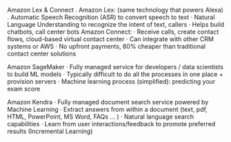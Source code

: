 Amazon Lex & Connect
. Amazon Lex: (same technology that powers Alexa)
. Automatic Speech Recognition (ASR) to convert speech to text
· Natural Language Understanding to recognize the intent of text, callers
· Helps build chatbots, call center bots
Amazon Connect:
· Receive calls, create contact flows, cloud-based virtual contact center
· Can integrate with other CRM systems or AWS
· No upfront payments, 80% cheaper than traditional contact center solutions

Amazon SageMaker
· Fully managed service for developers / data scientists to build ML models
· Typically difficult to do all the processes in one place + provision servers
· Machine learning process (simplified): predicting your exam score

Amazon Kendra
· Fully managed document search service powered by Machine Learning
· Extract answers from within a document (text, pdf, HTML, PowerPoint, MS Word, FAQs ... )
· Natural language search capabilities
· Learn from user interactions/feedback to promote preferred results (Incremental Learning)

